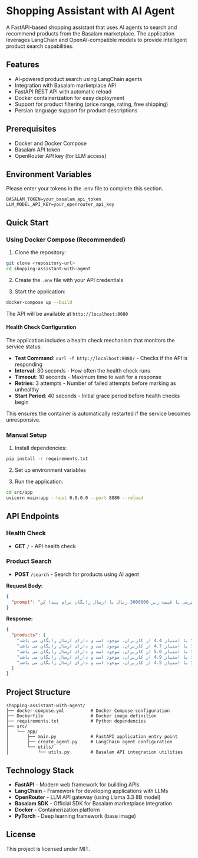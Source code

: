 # Shopping Assistant with AI Agent

A FastAPI-based shopping assistant that uses AI agents to search and recommend products from the Basalam marketplace. The application leverages LangChain and OpenAI-compatible models to provide intelligent product search capabilities.

## Features

- AI-powered product search using LangChain agents
- Integration with Basalam marketplace API
- FastAPI REST API with automatic reload
- Docker containerization for easy deployment
- Support for product filtering (price range, rating, free shipping)
- Persian language support for product descriptions

## Prerequisites

- Docker and Docker Compose
- Basalam API token
- OpenRouter API key (for LLM access)

## Environment Variables

Please enter your tokens in the .env file to complete this section.

```env
BASALAM_TOKEN=your_basalam_api_token
LLM_MODEL_API_KEY=your_openrouter_api_key
```

## Quick Start

### Using Docker Compose (Recommended)

1. Clone the repository:
```bash
git clone <repository-url>
cd shopping-assistant-with-agent
```

2. Create the `.env` file with your API credentials

3. Start the application:
```bash
docker-compose up --build
```

The API will be available at `http://localhost:8080`

#### Health Check Configuration

The application includes a health check mechanism that monitors the service status:

- **Test Command**: `curl -f http://localhost:8080/` - Checks if the API is responding
- **Interval**: 30 seconds - How often the health check runs
- **Timeout**: 10 seconds - Maximum time to wait for a response
- **Retries**: 3 attempts - Number of failed attempts before marking as unhealthy
- **Start Period**: 40 seconds - Initial grace period before health checks begin

This ensures the container is automatically restarted if the service becomes unresponsive.

### Manual Setup

1. Install dependencies:
```bash
pip install -r requirements.txt
```

2. Set up environment variables

3. Run the application:
```bash
cd src/app
uvicorn main:app --host 0.0.0.0 --port 8080 --reload
```

## API Endpoints

### Health Check
- **GET** `/` - API health check

### Product Search
- **POST** `/search` - Search for products using AI agent

**Request Body:**
```json
{
  "prompt": "یک کیف چرمی با قیمت زیر 3000000 ریال با ارسال رایگان برام پیدا کن"
}
```

**Response:**
```json
{
  "products": [
    "محصول کیف چزم دست دوز پارسه جاموبایلی جاکارتی کیف پول (ارسال رایگان) با قیمت 299000 تومان عرضه می شود. این کالا با امتیاز 4.4 از کاربران، موجود است و دارای ارسال رایگان می باشد",
    "محصول کیف زنانه کیف پاسپورتی زنانه کیف دوشی زنانه ارسال رایگان با قیمت 279300 تومان عرضه می شود. این کالا با امتیاز 4.7 از کاربران، موجود است و دارای ارسال رایگان می باشد",
    "محصول کیف چرم دست دوز (ارسال رایگان) با قیمت 299000 تومان عرضه می شود. این کالا با امتیاز 5.0 از کاربران، موجود است و دارای ارسال رایگان می باشد",
    "محصول کیف دستی زنانه کیف دوشی زنانه کیف پاسپورتی زنانه ارسال رایگان با قیمت 268800 تومان عرضه می شود. این کالا با امتیاز 4.9 از کاربران، موجود است و دارای ارسال رایگان می باشد",
    "محصول کیف زنانه دوشی زنانه ارسال رایگان کیف مجلسی زنانه با قیمت 258300 تومان عرضه می شود. این کالا با امتیاز 4.5 از کاربران، موجود است و دارای ارسال رایگان می باشد"
  ]
}
```

## Project Structure

```
shopping-assistant-with-agent/
├── docker-compose.yml          # Docker Compose configuration
├── Dockerfile                  # Docker image definition
├── requirements.txt            # Python dependencies
├── src/
│   └── app/
│       ├── main.py             # FastAPI application entry point
│       ├── create_agent.py     # LangChain agent configuration
│       └── utils/
│           └── utils.py        # Basalam API integration utilities
```

## Technology Stack

- **FastAPI** - Modern web framework for building APIs
- **LangChain** - Framework for developing applications with LLMs
- **OpenRouter** - LLM API gateway (using Llama 3.3 8B model)
- **Basalam SDK** - Official SDK for Basalam marketplace integration
- **Docker** - Containerization platform
- **PyTorch** - Deep learning framework (base image)

## License

This project is licensed under MIT.
